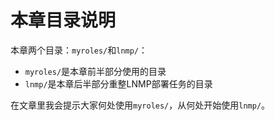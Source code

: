 # 本章目录说明

本章两个目录：`myroles/`和`lnmp/`：  
- `myroles/`是本章前半部分使用的目录  
- `lnmp/`是本章后半部分重整LNMP部署任务的目录

在文章里我会提示大家何处使用`myroles/`，从何处开始使用`lnmp/`。
